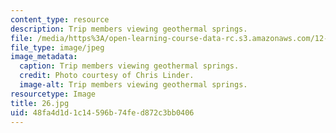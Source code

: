 ```yaml
---
content_type: resource
description: Trip members viewing geothermal springs.
file: /media/https%3A/open-learning-course-data-rc.s3.amazonaws.com/12-753-geodynamics-seminar-spring-2006/48fa4d1d1c14596b74fed872c3bb0406_26.jpg
file_type: image/jpeg
image_metadata:
  caption: Trip members viewing geothermal springs.
  credit: Photo courtesy of Chris Linder.
  image-alt: Trip members viewing geothermal springs.
resourcetype: Image
title: 26.jpg
uid: 48fa4d1d-1c14-596b-74fe-d872c3bb0406
---
```

